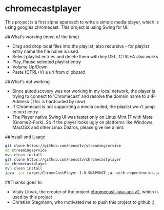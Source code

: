 # chromecastplayer
This project is a first alpha approach to write a simple media player, which is using googles chromecast. This project is using Swing for UI.

##What's working (most of the time)
- Drag and drop local files into the playlist, also recursive - for playlist entry name the file name is used.
- Select playlist entries and delete them with key DEL, CTRL+A also works
- Play, Pause selected playlist entry
- Volume Up/Down
- Paste (CTRL+V) a url from clipboard

##What's not working
- Since autodiscovery was not working in my local network, the player is trying to connect to 'Chromecast' and resolve the domain name to a IP-Address (This is hardcoded by now)
- If Chromecast is not supporting a media coded, the playlist won't jump to next entry
- The Player native Swing UI was testet only on Linux Mint 17 with Mate (Gnome2-Fork). So if the player looks ugly on platforms like Windows, MacOSX and other Linux Distros, please give me a hint.

##Install and Usage
```bash
git clone https://github.com/neocdtv/streamingservice
cd streamingservice
mvn clean install
git clone https://github.com/neocdtv/chromecastplayer
cd chromecastplayer
mvn clean install
java -jar target/ChromeCastPlayer-1.0-SNAPSHOT-jar-with-dependencies.jar 
```

##Thanks goes to:
- Vitaly Litvak, the creater of the project [chromecast-java-api-v2](https://github.com/vitalidze/chromecast-java-api-v2), which is used by this project 
- Christian Stegmann, who motivated me to push this project to github ;)



